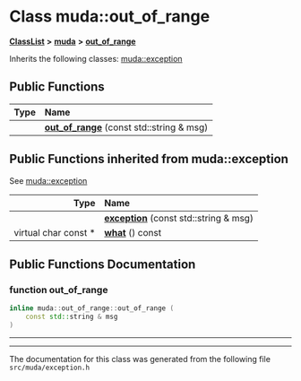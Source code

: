 

# Class muda::out\_of\_range



[**ClassList**](annotated.md) **>** [**muda**](namespacemuda.md) **>** [**out\_of\_range**](classmuda_1_1out__of__range.md)








Inherits the following classes: [muda::exception](classmuda_1_1exception.md)






















































## Public Functions

| Type | Name |
| ---: | :--- |
|   | [**out\_of\_range**](#function-out_of_range) (const std::string & msg) <br> |


## Public Functions inherited from muda::exception

See [muda::exception](classmuda_1_1exception.md)

| Type | Name |
| ---: | :--- |
|   | [**exception**](classmuda_1_1exception.md#function-exception) (const std::string & msg) <br> |
| virtual char const \* | [**what**](classmuda_1_1exception.md#function-what) () const<br> |






















































## Public Functions Documentation




### function out\_of\_range 

```C++
inline muda::out_of_range::out_of_range (
    const std::string & msg
) 
```




<hr>

------------------------------
The documentation for this class was generated from the following file `src/muda/exception.h`

